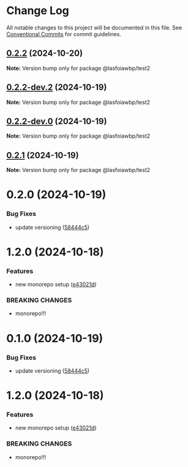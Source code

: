 # Change Log

All notable changes to this project will be documented in this file.
See [Conventional Commits](https://conventionalcommits.org) for commit guidelines.

## [0.2.2](https://github.com/joonaathaan/lasfoiawbp/compare/@lasfoiawbp/test2@0.2.2-dev.3...@lasfoiawbp/test2@0.2.2) (2024-10-20)

**Note:** Version bump only for package @lasfoiawbp/test2





## [0.2.2-dev.2](https://github.com/joonaathaan/lasfoiawbp/compare/@lasfoiawbp/test2@0.2.2-dev.1...@lasfoiawbp/test2@0.2.2-dev.2) (2024-10-19)

**Note:** Version bump only for package @lasfoiawbp/test2





## [0.2.2-dev.0](https://github.com/joonaathaan/lasfoiawbp/compare/@lasfoiawbp/test2@0.2.1...@lasfoiawbp/test2@0.2.2-dev.0) (2024-10-19)

**Note:** Version bump only for package @lasfoiawbp/test2





## [0.2.1](https://github.com/joonaathaan/lasfoiawbp/compare/@lasfoiawbp/test2@0.2.0...@lasfoiawbp/test2@0.2.1) (2024-10-19)

**Note:** Version bump only for package @lasfoiawbp/test2





# 0.2.0 (2024-10-19)


### Bug Fixes

* update versioning ([58444c5](https://github.com/joonaathaan/lasfoiawbp/commit/58444c520d3d614534acaf9c94a8c4d0c4ec66b6))



# 1.2.0 (2024-10-18)


### Features

* new monorepo setup ([e43021d](https://github.com/joonaathaan/lasfoiawbp/commit/e43021dd58209fdb80dfb1823b48e5612a8728e3))


### BREAKING CHANGES

* monorepo!!!





# 0.1.0 (2024-10-19)


### Bug Fixes

* update versioning ([58444c5](https://github.com/joonaathaan/lasfoiawbp/commit/58444c520d3d614534acaf9c94a8c4d0c4ec66b6))



# 1.2.0 (2024-10-18)


### Features

* new monorepo setup ([e43021d](https://github.com/joonaathaan/lasfoiawbp/commit/e43021dd58209fdb80dfb1823b48e5612a8728e3))


### BREAKING CHANGES

* monorepo!!!
